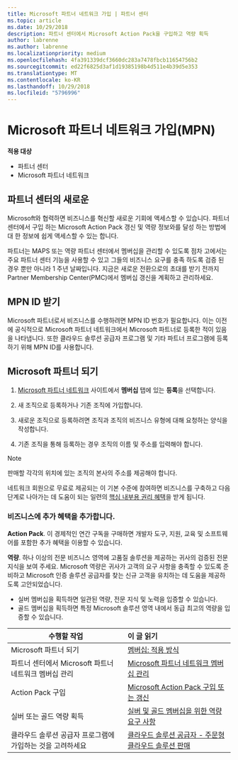 ```yaml
---
title: Microsoft 파트너 네트워크 가입 | 파트너 센터
ms.topic: article
ms.date: 10/29/2018
description: 파트너 센터에서 Microsoft Action Pack을 구입하고 역량 획득
author: labrenne
ms.author: labrenne
ms.localizationpriority: medium
ms.openlocfilehash: 4fa391339dcf3660dc283a7478fbcb11654756b2
ms.sourcegitcommit: ed22f6825d3af1d19385198b4d511e4b39d5e353
ms.translationtype: MT
ms.contentlocale: ko-KR
ms.lasthandoff: 10/29/2018
ms.locfileid: "5796996"
---
```

# <a name="join-the-microsoft-partner-network-mpn"></a>Microsoft 파트너 네트워크 가입(MPN)

**적용 대상**

-  파트너 센터
-  Microsoft 파트너 네트워크

## <a name="new-to-the-partner-center"></a>파트너 센터의 새로운

 Microsoft와 협력하면 비즈니스를 혁신할 새로운 기회에 액세스할 수 있습니다. 파트너 센터에서 구입 하는 Microsoft Action Pack 갱신 및 역량 정보와를 달성 하는 방법에 대 한 정보에 쉽게 액세스할 수 있는 합니다.

 파트너는 MAPS 또는 역량 파트너 센터에서 멤버십을 관리할 수 있도록 점차 고에서는 주요 파트너 센터 기능을 사용할 수 있고 그들의 비즈니스 요구를 충족 하도록 검증 된 경우 뿐만 아니라 1 주년 날짜입니다.  지금은 새로운 전환으로의 초대를 받기 전까지 Partner Membership Center(PMC)에서 멤버십 갱신을 계획하고 관리하세요.

## <a name="get-your-mpn-id"></a>MPN ID 받기

Microsoft 파트너로서 비즈니스를 수행하려면 MPN ID 번호가 필요합니다. 이는 이전에 공식적으로 Microsoft 파트너 네트워크에서 Microsoft 파트너로 등록한 적이 있음을 나타냅니다. 또한 클라우드 솔루션 공급자 프로그램 및 기타 파트너 프로그램에 등록하기 위해 MPN ID를 사용합니다.  

## <a name="become-a-microsoft-partner"></a>Microsoft 파트너 되기

1.  [Microsoft 파트너 네트워크](https://partner.microsoft.com/en-us/membership) 사이트에서 **멤버십** 탭에 있는 **등록**을 선택합니다. 

2.  새 조직으로 등록하거나 기존 조직에 가입합니다.

3.  새로운 조직으로 등록하려면 조직과 조직의 비즈니스 유형에 대해 요청하는 양식을 작성합니다.

4.  기존 조직을 통해 등록하는 경우 조직의 이름 및 주소를 입력해야 합니다.

> [!NOTE]  
>  판매할 각각의 위치에 있는 조직의 본사의 주소를 제공해야 합니다.

네트워크 회원으로 무료로 제공되는 이 기본 수준에 참여하면 비즈니스를 구축하고 다음 단계로 나아가는 데 도움이 되는 일련의 [핵심 내부용 권리 혜택](https://partner.microsoft.com/membership/core-benefits)을 받게 됩니다. 

### <a name="add-additional-benefits-to-your-business"></a>비즈니스에 추가 혜택을 추가합니다. 

**Action Pack**. 이 경제적인 연간 구독을 구매하면 개발자 도구, 지원, 교육 및 소프트웨어를 포함한 추가 혜택을 이용할 수 있습니다.

**역량**. 하나 이상의 전문 비즈니스 영역에 고품질 솔루션을 제공하는 귀사의 검증된 전문 지식을 보여 주세요. Microsoft 역량은 귀사가 고객의 요구 사항을 충족할 수 있도록 준비하고 Microsoft 인증 솔루션 공급자를 찾는 신규 고객을 유치하는 데 도움을 제공하도록 고안되었습니다. 

- 실버 멤버십을 획득하면 일관된 역량, 전문 지식 및 노력을 입증할 수 있습니다.
- 골드 멤버십을 획득하면 특정 Microsoft 솔루션 영역 내에서 동급 최고의 역량을 입증할 수 있습니다.

|**수행할 작업**   |**이 글 읽기**   |
|------------------|:---------------|
|Microsoft 파트너 되기|[멤버십: 적용 방식](https://partner.microsoft.com/membership/how-it-works)|
파트너 센터에서 Microsoft 파트너 네트워크 멤버십 관리   |[Microsoft 파트너 네트워크 멤버십 관리](mpn-overview.md)
|Action Pack 구입   |[Microsoft Action Pack 구입 또는 갱신](https://msdn.microsoft.com/partner-center/mpn-get-action-pack)|
|실버 또는 골드 역량 획득   |[실버 및 골드 멤버십을 위한 역량 요구 사항](https://msdn.microsoft.com/en-us/partner-center/learn-about-competencies)|
|클라우드 솔루션 공급자 프로그램에 가입하는 것을 고려하세요|[클라우드 솔루션 공급자 - 주문형 클라우드 솔루션 판매](csp-overview.md)|
